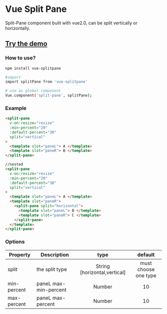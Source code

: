 # Vue Split Pane

Split-Pane component built with vue2.0, can be split vertically or horizontally.

## [Try the demo](http://panjiachen.github.io/split-pane/demo/index.html)

### How to use?

```bash
npm install vue-splitpane

#import
import splitPane from 'vue-splitpane'

# use as global component
Vue.component('split-pane', splitPane);
```

### Example

```html
<split-pane
  v-on:resize="resize"
  :min-percent="20"
  :default-percent="30"
  split="vertical"
>
  <template slot="paneL"> A </template>
  <template slot="paneR"> B </template>
</split-pane>
```

```html
//nested
<split-pane
  v-on:resize="resize"
  :min-percent="20"
  :default-percent="30"
  split="vertical"
>
  <template slot="paneL"> A </template>
  <template slot="paneR">
    <split-pane split="horizontal">
      <template slot="paneL"> B </template>
      <template slot="paneR"> C </template>
    </split-pane>
  </template>
</split-pane>
```

### Options

| Property    | Description           |             type             |       default        |
| ----------- | --------------------- | :--------------------------: | :------------------: |
| split       | the split type        | String [horizontal,vertical] | must choose one type |
| min-percent | paneL max-min-percent |            Number            |          10          |
| max-percent | paneL max-percent     |            Number            |          10          |
